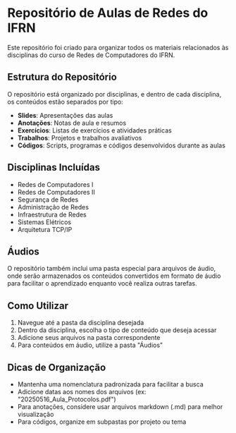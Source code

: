# Repositório de Aulas de Redes do IFRN

Este repositório foi criado para organizar todos os materiais relacionados às disciplinas do curso de Redes de Computadores do IFRN.

## Estrutura do Repositório

O repositório está organizado por disciplinas, e dentro de cada disciplina, os conteúdos estão separados por tipo:

- **Slides**: Apresentações das aulas
- **Anotações**: Notas de aula e resumos
- **Exercícios**: Listas de exercícios e atividades práticas
- **Trabalhos**: Projetos e trabalhos avaliativos
- **Códigos**: Scripts, programas e códigos desenvolvidos durante as aulas

## Disciplinas Incluídas

- Redes de Computadores I
- Redes de Computadores II
- Segurança de Redes
- Administração de Redes
- Infraestrutura de Redes
- Sistemas Elétricos
- Arquitetura TCP/IP

## Áudios

O repositório também inclui uma pasta especial para arquivos de áudio, onde serão armazenados os conteúdos convertidos em formato de áudio para facilitar o aprendizado enquanto você realiza outras tarefas.

## Como Utilizar

1. Navegue até a pasta da disciplina desejada
2. Dentro da disciplina, escolha o tipo de conteúdo que deseja acessar
3. Adicione seus arquivos na pasta correspondente
4. Para conteúdos em áudio, utilize a pasta "Áudios"

## Dicas de Organização

- Mantenha uma nomenclatura padronizada para facilitar a busca
- Adicione datas aos nomes dos arquivos (ex: "20250516_Aula_Protocolos.pdf")
- Para anotações, considere usar arquivos markdown (.md) para melhor visualização
- Para códigos, organize em subpastas por projeto ou tema
